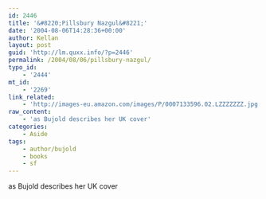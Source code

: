 ```yaml
---
id: 2446
title: '&#8220;Pillsbury Nazgul&#8221;'
date: '2004-08-06T14:28:36+00:00'
author: Kellan
layout: post
guid: 'http://lm.quxx.info/?p=2446'
permalink: /2004/08/06/pillsbury-nazgul/
typo_id:
    - '2444'
mt_id:
    - '2269'
link_related:
    - 'http://images-eu.amazon.com/images/P/0007133596.02.LZZZZZZZ.jpg'
raw_content:
    - 'as Bujold describes her UK cover'
categories:
    - Aside
tags:
    - author/bujold
    - books
    - sf
---
```


as Bujold describes her UK cover